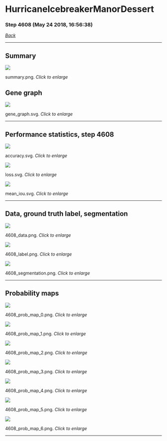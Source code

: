 # HurricaneIcebreakerManorDessert

### Step 4608 (May 24 2018, 16:56:38)

[_Back_](..)

---

## Summary

<div class="images"><a href="media/summary.png"><img  src="media/summary.png" align="center"></a><p>summary.png. <i>Click to enlarge</i></p></div>

## Gene graph

<div class="images"><a href="media/gene_graph.svg"><img  src="media/gene_graph.svg" align="center"></a><p>gene_graph.svg. <i>Click to enlarge</i></p></div>

---

## Performance statistics, step 4608

<div class="images"><a href="media/accuracy.svg"><img class="mini" src="media/accuracy.svg" align="center"></a><p>accuracy.svg. <i>Click to enlarge</i></p></div>
<div class="images"><a href="media/loss.svg"><img class="mini" src="media/loss.svg" align="center"></a><p>loss.svg. <i>Click to enlarge</i></p></div>
<div class="images"><a href="media/mean_iou.svg"><img class="mini" src="media/mean_iou.svg" align="center"></a><p>mean_iou.svg. <i>Click to enlarge</i></p></div>

---

## Data, ground truth label, segmentation

<div class="images"><a href="media/4608_data.png"><img class="mini" src="media/4608_data.png" align="center"></a><p>4608_data.png. <i>Click to enlarge</i></p></div>
<div class="images"><a href="media/4608_label.png"><img class="mini" src="media/4608_label.png" align="center"></a><p>4608_label.png. <i>Click to enlarge</i></p></div>
<div class="images"><a href="media/4608_segmentation.png"><img class="mini" src="media/4608_segmentation.png" align="center"></a><p>4608_segmentation.png. <i>Click to enlarge</i></p></div>

---

## Probability maps

<div class="images"><a href="media/4608_prob_map_0.png"><img class="mini" src="media/4608_prob_map_0.png" align="center"></a><p>4608_prob_map_0.png. <i>Click to enlarge</i></p></div>
<div class="images"><a href="media/4608_prob_map_1.png"><img class="mini" src="media/4608_prob_map_1.png" align="center"></a><p>4608_prob_map_1.png. <i>Click to enlarge</i></p></div>
<div class="images"><a href="media/4608_prob_map_2.png"><img class="mini" src="media/4608_prob_map_2.png" align="center"></a><p>4608_prob_map_2.png. <i>Click to enlarge</i></p></div>
<div class="images"><a href="media/4608_prob_map_3.png"><img class="mini" src="media/4608_prob_map_3.png" align="center"></a><p>4608_prob_map_3.png. <i>Click to enlarge</i></p></div>
<div class="images"><a href="media/4608_prob_map_4.png"><img class="mini" src="media/4608_prob_map_4.png" align="center"></a><p>4608_prob_map_4.png. <i>Click to enlarge</i></p></div>
<div class="images"><a href="media/4608_prob_map_5.png"><img class="mini" src="media/4608_prob_map_5.png" align="center"></a><p>4608_prob_map_5.png. <i>Click to enlarge</i></p></div>
<div class="images"><a href="media/4608_prob_map_6.png"><img class="mini" src="media/4608_prob_map_6.png" align="center"></a><p>4608_prob_map_6.png. <i>Click to enlarge</i></p></div>

---


